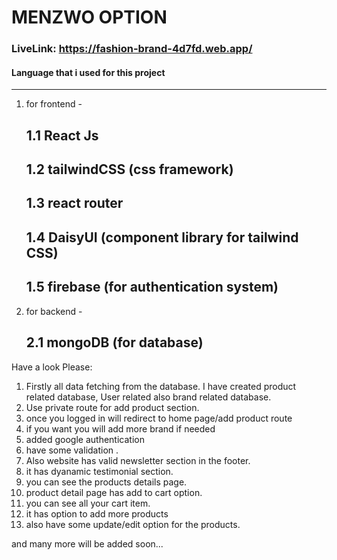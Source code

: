 # MENZWO OPTION 

### LiveLink: https://fashion-brand-4d7fd.web.app/

#### Language that i used for this project
------------------------------------------
1. for frontend - 
    ## 1.1 React Js
    ## 1.2 tailwindCSS (css framework)
    ## 1.3 react router
    ## 1.4 DaisyUI (component library for tailwind CSS)
    ## 1.5 firebase (for authentication system)

2. for backend - 
    ## 2.1 mongoDB (for database)
    
Have a look Please:

1. Firstly all data fetching from the database. I have created product related database, User related  also brand related database.
2. Use private route for add product section.
3. once you logged in will redirect to home page/add product route
4. if you want you will add more brand if needed
5. added google authentication
6. have some validation .
7. Also website has valid newsletter section in the footer.
8. it has dyanamic testimonial section.
9. you can see the products details page.
10. product detail page has add to cart option. 
11. you can see all your cart item.
12. it has option to add more products
13. also have some update/edit option for the products.

and many more will be added soon...



